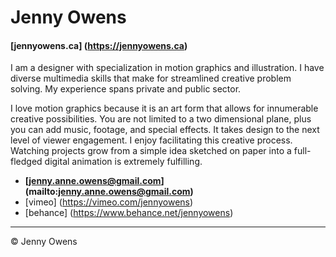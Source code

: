 # Jenny Owens

#### [jennyowens.ca] (https://jennyowens.ca)

I am a designer with specialization in motion graphics and illustration. I have diverse multimedia skills that make for streamlined creative problem solving. My experience spans private and public sector.

I love motion graphics because it is an art form that allows for innumerable creative possibilities. You are not limited to a two dimensional plane, plus you can add music, footage, and special effects. It takes design to the next level of viewer engagement. I enjoy facilitating this creative process. Watching projects grow from a simple idea sketched on paper into a full-fledged digital animation is extremely fulfilling.


- **[jenny.anne.owens@gmail.com] (mailto:jenny.anne.owens@gmail.com)**
- [vimeo] (https://vimeo.com/jennyowens)
- [behance] (https://www.behance.net/jennyowens)

---

© Jenny Owens
